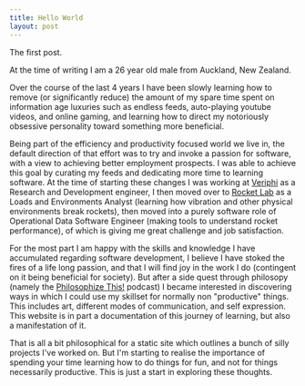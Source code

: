 ```yaml
---
title: Hello World
layout: post
---
```


The first post.

At the time of writing I am a 26 year old male from Auckland, New Zealand. 

Over the course of the last 4 years I have been slowly learning how to remove (or significantly reduce) the amount of my spare time spent on information age luxuries such as endless feeds, auto-playing youtube videos, and online gaming, and learning how to direct my notoriously obsessive personality toward something more beneficial.

Being part of the efficiency and productivity focused world we live in, the default direction of that effort was to try and invoke a passion for software, with a view to achieving better employment prospects. I was able to achieve this goal by curating my feeds and dedicating more time to learning software. At the time of starting these changes I was working at [Veriphi](https://www.veriphi.co.nz/) as a Research and Development engineer, I then moved over to [Rocket Lab](https://www.rocketlabusa.com/) as a Loads and Environments Analyst (learning how vibration and other physical environments break rockets), then moved into a purely software role of Operational Data Software Engineer (making tools to understand rocket performance), of which is giving me great challenge and job satisfaction.

For the most part I am happy with the skills and knowledge I have accumulated regarding software development, I believe I have stoked the fires of a life long passion, and that I will find joy in the work I do (contingent on it being beneficial for society). But after a side quest through philosopy (namely the [Philosophize This!](https://www.philosophizethis.org/) podcast) I became interested in discovering ways in which I could use my skillset for normally non "productive" things. This includes art, different modes of communication, and self expression. This website is in part a documentation of this journey of learning, but also a manifestation of it.

That is all a bit philosophical for a static site which outlines a bunch of silly projects I've worked on. But I'm starting to realise the importance of spending your time learning how to do things for fun, and not for things necessarily productive. This is just a start in exploring these thoughts.